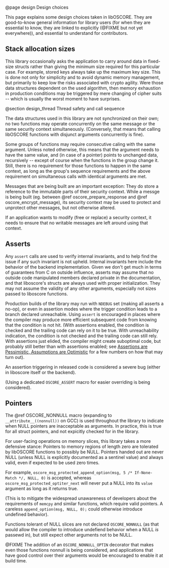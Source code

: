 @page design Design choices

This page explains some design choices taken in libOSCORE.
They are good-to-know general information for library users
(for when they are essential to know, they are linked to explicitly (@FIXME but not yet everywhere)),
and essential to understand for contributors.

Stack allocation sizes
----------------------

This library occasionally asks the application to carry around data in fixed-size structs
rather than giving the minimum size required for this particular case.
For example, stored keys always take up the maximum key size.
This is done not only for simplicity and to avoid dynamic memory management,
but primarily to keep low the risks associated with crypto agility.
Were those data structures dependent on the used algorithm,
then memory exhaustion in production conditions
may be triggered by mere changing of cipher suits
-- which is usually the worst moment to have surprises.

@section design_thread Thread safety and call sequence

The data structures used in this library are not synchronized on their own;
no two functions may operate concurrently on the same message or the same security context simultaneously.
(Conversely, that means that calling libOSCORE functions with disjunct arguments concurrently is fine).

Some groups of functions may require consecutive caling with the same argument.
Unless noted otherwise, this means that the argument needs to have the same value,
and (in case of a pointer) points to unchanged data, recursively --
except of course when the functions in the group change it.
Still, there is no requirement for those functions to happen in the same context,
as long as the group's sequence requirements
and the above requirement on simultaneous calls with identical arguments are met.

Messages that are being built are an important exception:
They do store a reference to the immutable parts of their security context.
While a messge is being built (eg. between @ref oscore_prepare_response and @ref oscore_encrypt_message),
its security context may be used to protect and unprotect other messages,
but not otherwise altered.

If an application wants to modify (free or replace) a security context,
it needs to ensure that no writable messages are left around using that context.


Asserts
-------

Any `assert` calls are used to verify internal invariants, and to help find the
issue if any such invariant is not upheld. Internal invariants here include the
behavior of the backend implementation. Given we don't get much in terms of
guarantees from C on outside influence, asserts may assume that no outside code
manipulated members declared private in the documentation, and that liboscore's
structs are always used with proper initialization. They may not assume the
validity of any other arguments, especially not sizes passed to liboscore
functions.

Production builds of the library may run with `NDEBUG` set (making all asserts
a no-op), or even in assertion modes where the trigger condition leads to a
branch declared unreachable. Using `assert` is encouraged in places where the
compiler may produce more efficient subsequent code from knowing that the condition is not
hit. (With assertions enabled, the condition is checked and the trailing code
can rely on it to be true. With unreachability indication, the condition is not
checked and the trailing code can still rely. With assertions just elided, the
compiler might create suboptimal code, but probably still better than with
assertions enabled; see [Assertions are Pessimistic, Assumptions are
Optimistic](]https://blog.regehr.org/archives/1096) for a few numbers on how
that may turn out).

An assertion triggering in released code is considered a severe bug (either in
liboscore itself or the backend).

(Using a dedicated `OSCORE_ASSERT` macro for easier overriding is being
considered).

Pointers
--------

The @ref OSCORE_NONNULL macro (expanding to `__attribute__((nonnull))` on GCC)
is used throughout the library to indicate when NULL pointers are inacceptable as arguments.
In practice, this is true for all struct pointers, and not expicitly checked for in the library.

For user-facing operations on memory slices, this library takes a more defensive stance:
Pointers to memory regions of length zero are tolerated by libOSCORE functions to possibly be NULL.
Pointers handed out are never NULL (unless NULL is
explicitly documented as a sentinel value) and always valid, even if expected
to be used zero times.

For example, `oscore_msg_protected_append_option(msg, 5 /* If-None-Match */, NULL, 0)` is accepted,
whereas `oscore_msg_protected_optiter_next` will never put a NULL into its `value` argument as long as it returns true.

(This is to mitigate the widespread unawareness of developers about the
requirements of `memcpy` and similar functions, which require valid pointers. A
careless `append_option(msg, NULL, 0);` could otherwise introduce undefined
behavior).

Functions tolerant of NULL slices are not declared `OSCORE_NONNULL`
(as that would allow the compiler to introduce undefiend behavior when a NULL *is* passewd in),
but still expect other arguments not to be NULL.

@FIXME The addition of an `OSCORE_NONNULL_OPTIN` decorator that makes even those functions nonnull is being considered,
and applications that have good control over their arguments would be encouraged to enable it at build time.
